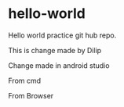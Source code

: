 # hello-world
Hello world practice git hub repo.

This is change made by Dilip

Change made in android studio

From cmd

From Browser
